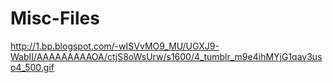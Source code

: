 # Misc-Files

http://1.bp.blogspot.com/-wISVvMO9_MU/UGXJ9-WabII/AAAAAAAAAOA/ctjS8oWsUrw/s1600/4_tumblr_m9e4ihMYjG1qav3uso4_500.gif
